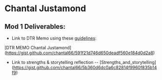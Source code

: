 # Chantal Justamond

## Mod 1 Deliverables:
* Link to DTR Memo using these [guidelines](https://github.com/turingschool/career-development-curriculum/blob/master/module_one/dtr_guidelines_memo.md):

[DTR MEMO Chantal Justamond] (https://gist.github.com/chantal66/591f21d746d650deadf560e184d0d2a8)


* Link to strengths & storytelling reflection -- 
[Strengths_and_storytelling] (https://gist.github.com/chantal66/5b360d6dc0a6c82814f9960f835b14f9)
